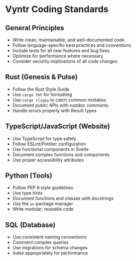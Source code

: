# Vyntr Coding Standards

## General Principles
- Write clean, maintainable, and well-documented code
- Follow language-specific best practices and conventions
- Include tests for all new features and bug fixes
- Optimize for performance where necessary
- Consider security implications of all code changes

## Rust (Genesis & Pulse)
- Follow the Rust Style Guide
- Use `cargo fmt` for formatting
- Use `cargo clippy` to catch common mistakes
- Document public APIs with rustdoc comments
- Handle errors properly with Result types

## TypeScript/JavaScript (Website)
- Use TypeScript for type safety
- Follow ESLint/Prettier configuration
- Use functional components in Svelte
- Document complex functions and components
- Use proper accessibility attributes

## Python (Tools)
- Follow PEP 8 style guidelines
- Use type hints
- Document functions and classes with docstrings
- Use the `uv` package manager
- Write modular, reusable code

## SQL (Database)
- Use consistent naming conventions
- Comment complex queries
- Use migrations for schema changes
- Index appropriately for performance